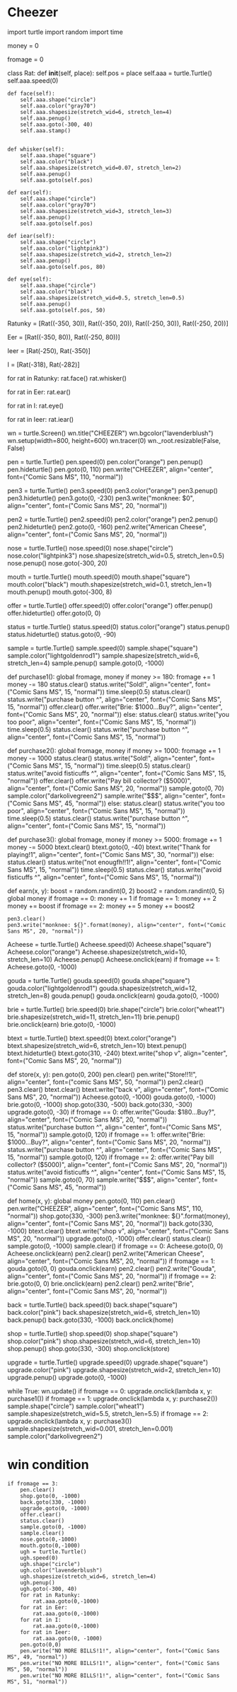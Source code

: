 # Cheezer

import turtle
import random
import time

money = 0

fromage = 0


class Rat:
    def __init__(self, place):
        self.pos = place
        self.aaa = turtle.Turtle()
        self.aaa.speed(0)


    def face(self):
        self.aaa.shape("circle")
        self.aaa.color("gray70")
        self.aaa.shapesize(stretch_wid=6, stretch_len=4)
        self.aaa.penup()
        self.aaa.goto(-300, 40)
        self.aaa.stamp()


    def whisker(self):
        self.aaa.shape("square")
        self.aaa.color("black")
        self.aaa.shapesize(stretch_wid=0.07, stretch_len=2)
        self.aaa.penup()
        self.aaa.goto(self.pos)

    def ear(self):
        self.aaa.shape("circle")
        self.aaa.color("gray70")
        self.aaa.shapesize(stretch_wid=3, stretch_len=3)
        self.aaa.penup()
        self.aaa.goto(self.pos)

    def iear(self):
        self.aaa.shape("circle")
        self.aaa.color("lightpink3")
        self.aaa.shapesize(stretch_wid=2, stretch_len=2)
        self.aaa.penup()
        self.aaa.goto(self.pos, 80)

    def eye(self):
        self.aaa.shape("circle")
        self.aaa.color("black")
        self.aaa.shapesize(stretch_wid=0.5, stretch_len=0.5)
        self.aaa.penup()
        self.aaa.goto(self.pos, 50)


Ratunky = [Rat((-350, 30)), Rat((-350, 20)), Rat((-250, 30)), Rat((-250, 20))]

Eer = [Rat((-350, 80)), Rat((-250, 80))]

Ieer = [Rat(-250), Rat(-350)]

I = [Rat(-318), Rat(-282)]

for rat in Ratunky:
    rat.face()
    rat.whisker()

for rat in Eer:
    rat.ear()

for rat in I:
    rat.eye()

for rat in Ieer:
    rat.iear()


wn = turtle.Screen()
wn.title("CHEEZER")
wn.bgcolor("lavenderblush")
wn.setup(width=800, height=600)
wn.tracer(0)
wn._root.resizable(False, False)


pen = turtle.Turtle()
pen.speed(0)
pen.color("orange")
pen.penup()
pen.hideturtle()
pen.goto(0, 110)
pen.write("CHEEZER", align="center", font=("Comic Sans MS", 110, "normal"))

pen3 = turtle.Turtle()
pen3.speed(0)
pen3.color("orange")
pen3.penup()
pen3.hideturtle()
pen3.goto(0, -230)
pen3.write("monknee: $0", align="center", font=("Comic Sans MS", 20, "normal"))

pen2 = turtle.Turtle()
pen2.speed(0)
pen2.color("orange")
pen2.penup()
pen2.hideturtle()
pen2.goto(0, -160)
pen2.write("American Cheese", align="center", font=("Comic Sans MS", 20, "normal"))

nose = turtle.Turtle()
nose.speed(0)
nose.shape("circle")
nose.color("lightpink3")
nose.shapesize(stretch_wid=0.5, stretch_len=0.5)
nose.penup()
nose.goto(-300, 20)

mouth = turtle.Turtle()
mouth.speed(0)
mouth.shape("square")
mouth.color("black")
mouth.shapesize(stretch_wid=0.1, stretch_len=1)
mouth.penup()
mouth.goto(-300, 8)

offer = turtle.Turtle()
offer.speed(0)
offer.color("orange")
offer.penup()
offer.hideturtle()
offer.goto(0, 0)

status = turtle.Turtle()
status.speed(0)
status.color("orange")
status.penup()
status.hideturtle()
status.goto(0, -90)

sample = turtle.Turtle()
sample.speed(0)
sample.shape("square")
sample.color("lightgoldenrod1")
sample.shapesize(stretch_wid=6, stretch_len=4)
sample.penup()
sample.goto(0, -1000)


def purchase1():
    global fromage, money
    if money >= 180:
        fromage += 1
        money -= 180
        status.clear()
        status.write("Sold!", align="center", font=("Comic Sans MS", 15, "normal"))
        time.sleep(0.5)
        status.clear()
        status.write("purchase button ^", align="center", font=("Comic Sans MS", 15, "normal"))
        offer.clear()
        offer.write("Brie: $1000...Buy?", align="center", font=("Comic Sans MS", 20, "normal"))
    else:
        status.clear()
        status.write("you too poor", align="center", font=("Comic Sans MS", 15, "normal"))
        time.sleep(0.5)
        status.clear()
        status.write("purchase button ^", align="center", font=("Comic Sans MS", 15, "normal"))


def purchase2():
    global fromage, money
    if money >= 1000:
        fromage += 1
        money -= 1000
        status.clear()
        status.write("Sold!", align="center", font=("Comic Sans MS", 15, "normal"))
        time.sleep(0.5)
        status.clear()
        status.write("avoid fisticuffs ^", align="center", font=("Comic Sans MS", 15, "normal"))
        offer.clear()
        offer.write("Pay bill collector? ($5000)", align="center", font=("Comic Sans MS", 20, "normal"))
        sample.goto(0, 70)
        sample.color("darkolivegreen2")
        sample.write("$$$", align="center", font=("Comic Sans MS", 45, "normal"))
    else:
        status.clear()
        status.write("you too poor", align="center", font=("Comic Sans MS", 15, "normal"))
        time.sleep(0.5)
        status.clear()
        status.write("purchase button ^", align="center", font=("Comic Sans MS", 15, "normal"))

def purchase3():
    global fromage, money
    if money >= 5000:
        fromage += 1
        money -= 5000
        btext.clear()
        btext.goto(0, -40)
        btext.write("Thank for playing!1", align="center", font=("Comic Sans MS", 30, "normal"))
    else:
        status.clear()
        status.write("not enougfh!!1!", align="center", font=("Comic Sans MS", 15, "normal"))
        time.sleep(0.5)
        status.clear()
        status.write("avoid fisticuffs ^", align="center", font=("Comic Sans MS", 15, "normal"))



def earn(x, y):
    boost = random.randint(0, 2)
    boost2 = random.randint(0, 5)
    global money
    if fromage == 0:
        money += 1
    if fromage == 1:
        money += 2
        money += boost
    if fromage == 2:
        money += 5
        money += boost2

    pen3.clear()
    pen3.write("monknee: ${}".format(money), align="center", font=("Comic Sans MS", 20, "normal"))


Acheese = turtle.Turtle()
Acheese.speed(0)
Acheese.shape("square")
Acheese.color("orange")
Acheese.shapesize(stretch_wid=10, stretch_len=10)
Acheese.penup()
Acheese.onclick(earn)
if fromage == 1:
    Acheese.goto(0, -1000)

gouda = turtle.Turtle()
gouda.speed(0)
gouda.shape("square")
gouda.color("lightgoldenrod1")
gouda.shapesize(stretch_wid=12, stretch_len=8)
gouda.penup()
gouda.onclick(earn)
gouda.goto(0, -1000)

brie = turtle.Turtle()
brie.speed(0)
brie.shape("circle")
brie.color("wheat1")
brie.shapesize(stretch_wid=11, stretch_len=11)
brie.penup()
brie.onclick(earn)
brie.goto(0, -1000)

btext = turtle.Turtle()
btext.speed(0)
btext.color("orange")
btext.shapesize(stretch_wid=6, stretch_len=10)
btext.penup()
btext.hideturtle()
btext.goto(310, -240)
btext.write("shop v", align="center", font=("Comic Sans MS", 20, "normal"))


def store(x, y):
    pen.goto(0, 200)
    pen.clear()
    pen.write("Store!!1!", align="center", font=("comic Sans MS", 50, "normal"))
    pen2.clear()
    pen3.clear()
    btext.clear()
    btext.write("back v", align="center", font=("Comic Sans MS", 20, "normal"))
    Acheese.goto(0, -1000)
    gouda.goto(0, -1000)
    brie.goto(0, -1000)
    shop.goto(330, -500)
    back.goto(330, -300)
    upgrade.goto(0, -30)
    if fromage == 0:
        offer.write("Gouda: $180...Buy?", align="center", font=("Comic Sans MS", 20, "normal"))
        status.write("purchase button ^", align="center", font=("Comic Sans MS", 15, "normal"))
        sample.goto(0, 120)
    if fromage == 1:
        offer.write("Brie: $1000...Buy?", align="center", font=("Comic Sans MS", 20, "normal"))
        status.write("purchase button ^", align="center", font=("Comic Sans MS", 15, "normal"))
        sample.goto(0, 120)
    if fromage == 2:
        offer.write("Pay bill collector? ($5000)", align="center", font=("Comic Sans MS", 20, "normal"))
        status.write("avoid fisticuffs ^", align="center", font=("Comic Sans MS", 15, "normal"))
        sample.goto(0, 70)
        sample.write("$$$", align="center", font=("Comic Sans MS", 45, "normal"))


def home(x, y):
    global money
    pen.goto(0, 110)
    pen.clear()
    pen.write("CHEEZER", align="center", font=("Comic Sans MS", 110, "normal"))
    shop.goto(330, -300)
    pen3.write("monknee: ${}".format(money), align="center", font=("Comic Sans MS", 20, "normal"))
    back.goto(330, -1000)
    btext.clear()
    btext.write("shop v", align="center", font=("Comic Sans MS", 20, "normal"))
    upgrade.goto(0, -1000)
    offer.clear()
    status.clear()
    sample.goto(0, -1000)
    sample.clear()
    if fromage == 0:
        Acheese.goto(0, 0)
        Acheese.onclick(earn)
        pen2.clear()
        pen2.write("American Cheese", align="center", font=("Comic Sans MS", 20, "normal"))
    if fromage == 1:
        gouda.goto(0, 0)
        gouda.onclick(earn)
        pen2.clear()
        pen2.write("Gouda", align="center", font=("Comic Sans MS", 20, "normal"))
    if fromage == 2:
        brie.goto(0, 0)
        brie.onclick(earn)
        pen2.clear()
        pen2.write("Brie", align="center", font=("Comic Sans MS", 20, "normal"))


back = turtle.Turtle()
back.speed(0)
back.shape("square")
back.color("pink")
back.shapesize(stretch_wid=6, stretch_len=10)
back.penup()
back.goto(330, -1000)
back.onclick(home)

shop = turtle.Turtle()
shop.speed(0)
shop.shape("square")
shop.color("pink")
shop.shapesize(stretch_wid=6, stretch_len=10)
shop.penup()
shop.goto(330, -300)
shop.onclick(store)

upgrade = turtle.Turtle()
upgrade.speed(0)
upgrade.shape("square")
upgrade.color("pink")
upgrade.shapesize(stretch_wid=2, stretch_len=10)
upgrade.penup()
upgrade.goto(0, -1000)


while True:
    wn.update()
    if fromage == 0:
        upgrade.onclick(lambda x, y: purchase1())
    if fromage == 1:
        upgrade.onclick(lambda x, y: purchase2())
        sample.shape("circle")
        sample.color("wheat1")
        sample.shapesize(stretch_wid=5.5, stretch_len=5.5)
    if fromage == 2:
        upgrade.onclick(lambda x, y: purchase3())
        sample.shapesize(stretch_wid=0.001, stretch_len=0.001)
        sample.color("darkolivegreen2")
# win condition
    if fromage == 3:
        pen.clear()
        shop.goto(0, -1000)
        back.goto(330, -1000)
        upgrade.goto(0, -1000)
        offer.clear()
        status.clear()
        sample.goto(0, -1000)
        sample.clear()
        nose.goto(0,-1000)
        mouth.goto(0,-1000)
        ugh = turtle.Turtle()
        ugh.speed(0)
        ugh.shape("circle")
        ugh.color("lavenderblush")
        ugh.shapesize(stretch_wid=6, stretch_len=4)
        ugh.penup()
        ugh.goto(-300, 40)
        for rat in Ratunky:
            rat.aaa.goto(0,-1000)
        for rat in Eer:
            rat.aaa.goto(0,-1000)
        for rat in I:
            rat.aaa.goto(0,-1000)
        for rat in Ieer:
            rat.aaa.goto(0, -1000)
        pen.goto(0,0)
        pen.write("NO MORE BILLS!1!", align="center", font=("Comic Sans MS", 49, "normal"))
        pen.write("NO MORE BILLS!1!", align="center", font=("Comic Sans MS", 50, "normal"))
        pen.write("NO MORE BILLS!1!", align="center", font=("Comic Sans MS", 51, "normal"))





